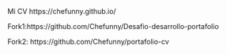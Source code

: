 <p>Mi CV https://chefunny.github.io/</p>
<p>Fork1:https://github.com/Chefunny/Desafio-desarrollo-portafolio </p>
<p>Fork2: https://github.com/Chefunny/portafolio-cv </p>
